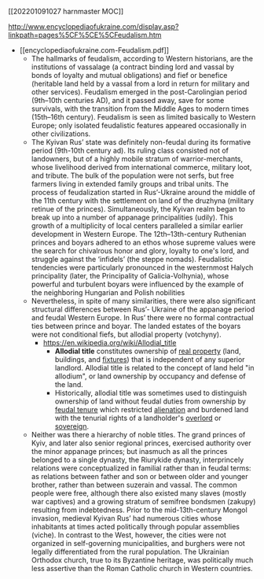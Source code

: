 [[202201091027 harnmaster MOC]]


http://www.encyclopediaofukraine.com/display.asp?linkpath=pages%5CF%5CE%5CFeudalism.htm

- [[encyclopediaofukraine.com-Feudalism.pdf]]
	- The hallmarks of feudalism, according to Western historians, are the institutions of vassalage (a contract binding lord and vassal by bonds of loyalty and mutual obligations) and fief or benefice (heritable land held by a vassal from a lord in return for military and other services). Feudalism emerged in the post-Carolingian period (9th–10th centuries AD), and it passed away, save for some survivals, with the transition from the Middle Ages to modern times (15th–16th century). Feudalism is seen as limited basically to Western Europe; only isolated feudalistic features appeared occasionally in other civilizations.
	- The Kyivan Rus’ state was definitely non-feudal during its formative period (9th-10th century ad). Its ruling class consisted not of landowners, but of a highly mobile stratum of warrior-merchants, whose livelihood derived from international commerce, military loot, and tribute. The bulk of the population were not serfs, but free farmers living in extended family groups and tribal units. The process of feudalization started in Rus’-Ukraine around the middle of the 11th century with the settlement on land of the druzhyna (military retinue of the princes). Simultaneously, the Kyivan realm began to break up into a number of appanage principalities (udily). This growth of a multiplicity of local centers paralleled a similar earlier development in Western Europe. The 12th–13th-century Ruthenian princes and boyars adhered to an ethos whose supreme values were the search for chivalrous honor and glory, loyalty to one's lord, and struggle against the ‘infidels’ (the steppe nomads). Feudalistic tendencies were particularly pronounced in the westernmost Halych principality (later, the Principality of Galicia-Volhynia), whose powerful and turbulent boyars were influenced by the example of the neighboring Hungarian and Polish nobilities
	- Nevertheless, in spite of many similarities, there were also significant structural differences between Rus’- Ukraine of the appanage period and feudal Western Europe. In Rus’ there were no formal contractual ties between prince and boyar. The landed estates of the boyars were not conditional fiefs, but allodial property (votchyny). 
		- https://en.wikipedia.org/wiki/Allodial_title
			- **Allodial title** constitutes ownership of [real property](https://en.wikipedia.org/wiki/Real_property "Real property") (land, buildings, and [fixtures](https://en.wikipedia.org/wiki/Fixture_(property_law) "Fixture (property law)")) that is independent of any superior landlord. Allodial title is related to the concept of land held "in allodium", or land ownership by occupancy and defense of the land.
			- Historically, allodial title was sometimes used to distinguish ownership of land without feudal duties from ownership by [feudal tenure](https://en.wikipedia.org/wiki/Feudal_land_tenure "Feudal land tenure") which restricted [alienation](https://en.wikipedia.org/wiki/Alienation_(property_law) "Alienation (property law)") and burdened land with the tenurial rights of a landholder's [overlord](https://en.wikipedia.org/wiki/Lord "Lord") or [sovereign](https://en.wikipedia.org/wiki/Monarch "Monarch").
	- Neither was there a hierarchy of noble titles. The grand princes of Kyiv, and later also senior regional princes, exercised authority over the minor appanage princes; but inasmuch as all the princes belonged to a single dynasty, the Riurykide dynasty, interprincely relations were conceptualized in familial rather than in feudal terms: as relations between father and son or between older and younger brother, rather than between suzerain and vassal. The common people were free, although there also existed many slaves (mostly war captives) and a growing stratum of semifree bondsmen (zakupy) resulting from indebtedness. Prior to the mid-13th-century Mongol invasion, medieval Kyivan Rus’ had numerous cities whose inhabitants at times acted politically through popular assemblies (viche). In contrast to the West, however, the cities were not organized in self-governing municipalities, and burghers were not legally differentiated from the rural population. The Ukrainian Orthodox church, true to its Byzantine heritage, was politically much less assertive than the Roman Catholic church in Western countries.
